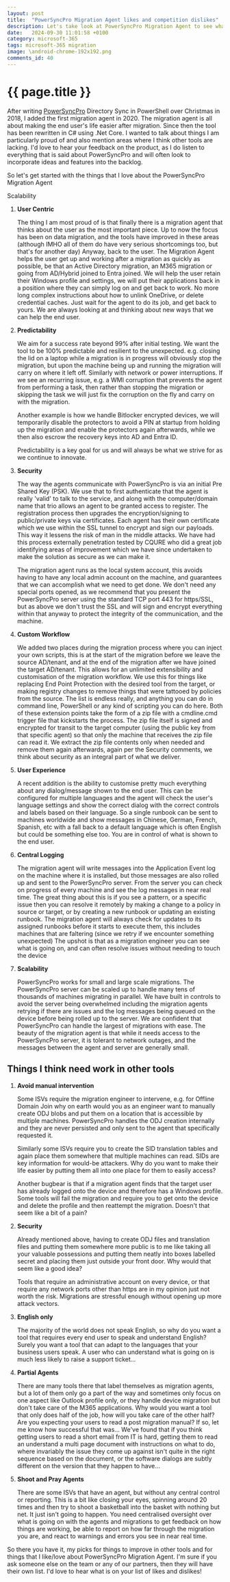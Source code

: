 ```yaml
---
layout: post
title:  "PowerSyncPro Migration Agent likes and competition dislikes"
description: Let's take look at PowerSyncPro Migration Agent to see what I love about the product and loathe about other products
date:   2024-09-30 11:01:58 +0100
category: microsoft-365
tags: microsoft-365 migration
image: \android-chrome-192x192.png
comments_id: 40
---
```

<h1>{{ page.title }}</h1>

After writing [PowerSyncPro](https://powersyncpro.com) Directory Sync in PowerShell over Christmas in 2018, I added the first migration agent in 2020.  The migration agent is all about making the end user's life easier after migration.  Since then the tool has been rewritten in C# using .Net Core.   I wanted to talk about things I am particularly proud of and also mention areas where I think other tools are lacking.   I'd love to hear your feedback on the product, as I do listen to everything that is said about PowerSyncPro and will often look to incorporate ideas and features into the backlog.

So let's get started with the things that I love about the PowerSyncPro Migration Agent

Scalability

1. **User Centric**

    The thing I am most proud of is that finally there is a migration agent that thinks about the user as the most important piece.   Up to now the focus has been on data migration, and the tools have improved in these areas (although IMHO all of them do have very serious shortcomings too, but that's for another day)  Anyway, back to the user.  The Migration Agent helps the user get up and working after a migration as quickly as possible, be that an Active Directory migration, an M365 migration or going from AD/Hybrid joined to Entra joined.   We will help the user retain their Windows profile and settings, we will put their applications back in a position where they can simply log on and get back to work.  No more long complex instructions about how to unlink OneDrive, or delete credential caches.  Just wait for the agent to do its job, and get back to yours.   We are always looking at and thinking about new ways that we can help the end user.

2. **Predictability**

    We aim for a success rate beyond 99% after initial testing.  We want the tool to be 100% predictable and resilient to the unexpected.  e.g. closing the lid on a laptop while a migration is in progress will obviously stop the migration, but upon the machine being up and running the migration will carry on where it left off.  Similarly with network or power interruptions.   If we see an recurring issue, e.g. a WMI corruption that prevents the agent from performing a task, then rather than stopping the migration or skipping the task we will just fix the corruption on the fly and carry on with the migration.

    Another example is how we handle Bitlocker encrypted devices, we will temporarily disable the protectors to avoid a PIN at startup from holding up the migration and enable the protectors again afterwards, while we then also escrow the recovery keys into AD and Entra ID.

    Predictability is a key goal for us and will always be what we strive for as we continue to innovate.


3. **Security**

    The way the agents communicate with PowerSyncPro is via an initial Pre Shared Key (PSK).  We use that to first authenticate that the agent is really 'valid' to talk to the service, and along with the computer/domain name that trio allows an agent to be granted access to register.  The registration process then upgrades the encryption/signing to public/private keys via certificates.  Each agent has their own certificate which we use within the SSL tunnel to encrypt and sign our payloads.   This way it lessens the risk of man in the middle attacks.   We have had this process externally penetration tested by CQURE who did a great job identifying areas of improvement which we have since undertaken to make the solution as secure as we can make it.

    The migration agent runs as the local system account, this avoids having to have any local admin account on the machine, and guarantees that we can accomplish what we need to get done.  We don't need any special ports opened, as we recommend that you present the PowerSyncPro server using the standard TCP port 443 for https/SSL, but as above we don't trust the SSL and will sign and encrypt everything within that anyway to protect the integrity of the communication, and the machine.

4. **Custom Workflow**

    We added two places during the migration process where you can inject your own scripts, this is at the start of the migration before we leave the source AD/tenant, and at the end of the migration after we have joined the target AD/tenant.  This allows for an unlimited extensibility and customisation of the migration workflow.   We use this for things like replacing End Point Protection with the desired tool from the target, or making registry changes to remove things that were tattooed by policies from the source.   The list is endless really, and anything you can do in command line, PowerShell or any kind of scripting you can do here.  Both of these extension points take the form of a zip file with a cmdline.cmd trigger file that kickstarts the process.  The zip file itself is signed and encrypted for transit to the target computer (using the public key from that specific agent) so that only the machine that receives the zip file can read it.  We extract the zip file contents only when needed and remove them again afterwards, again per the Security comments, we think about security as an integral part of what we deliver.

5. **User Experience**

    A recent addition is the ability to customise pretty much everything about any dialog/message shown to the end user.  This can be configured for multiple languages and the agent will check the user's language settings and show the correct dialog with the correct controls and labels based on their language.  So a single runbook can be sent to machines worldwide and show messages in Chinese, German, French, Spanish, etc with a fall back to a default language which is often English but could be something else too.  You are in control of what is shown to the end user.

6. **Central Logging**

    The migration agent will write messages into the Application Event log on the machine where it is installed, but those messages are also rolled up and sent to the PowerSyncPro server.  From the server you can check on progress of every machine and see the log messages in near real time.  The great thing about this is if you see a pattern, or a specific issue then you can resolve it remotely by making a change to a policy in source or target, or by creating a new runbook or updating an existing runbook.  The migration agent will always check for updates to its assigned runbooks before it starts to execute them, this includes machines that are faltering (since we retry if we encounter something unexpected)   The upshot is that as a migration engineer you can see what is going on, and can often resolve issues without needing to touch the device

7. **Scalability**

    PowerSyncPro works for small and large scale migrations.  The PowerSyncPro server can be scaled up to handle many tens of thousands of machines migrating in parallel.  We have built in controls to avoid the server being overwhelmed including the migration agents retrying if there are issues and the log messages being queued on the device before being rolled up to the server.  We are confident that PowerSyncPro can handle the largest of migrations with ease.   The beauty of the migration agent is that while it needs access to the PowerSyncPro server, it is tolerant to network outages, and the messages between the agent and server are generally small.

## Things I think need work in other tools

1. **Avoid manual intervention**

    Some ISVs require the migration engineer to intervene, e.g. for Offline Domain Join why on earth would you as an engineer want to manually create ODJ blobs and put them on a location that is accessible by multiple machines.  PowerSyncPro handles the ODJ creation internally and they are never persisted and only sent to the agent that specifically requested it.   

    Similarly some ISVs require you to create the SID translation tables and again place them somewhere that multiple machines can read.  SIDs are key information for would-be attackers.  Why do you want to make their life easier by putting them all into one place for them to easily access?   

    Another bugbear is that if a migration agent finds that the target user has already logged onto the device and therefore has a Windows profile.  Some tools will fail the migration and require you to get onto the device and delete the profile and then reattempt the migration.   Doesn't that seem like a bit of a pain?

2. **Security**

    Already mentioned above, having to create ODJ files and translation files and putting them somewhere more public is to me like taking all your valuable possessions and putting them neatly into boxes labelled secret and placing them just outside your front door.  Why would that seem like a good idea?

    Tools that require an administrative account on every device, or that require any network ports other than https are in my opinion just not worth the risk.  Migrations are stressful enough without opening up more attack vectors.

3. **English only**

    The majority of the world does not speak English, so why do you want a tool that requires every end user to speak and understand English?  Surely you want a tool that can adapt to the languages that your business users speak.  A user who can understand what is going on is much less likely to raise a support ticket...

4. **Partial Agents**

    There are many tools there that label themselves as migration agents, but a lot of them only go a part of the way and sometimes only focus on one aspect like Outlook profile only, or they handle device migration but don't take care of the M365 applications.   Why would you want a tool that only does half of the job, how will you take care of the other half?   Are you expecting your users to read a post migration manual?  If so, let me know how successful that was...  We've found that if you think getting users to read a short email from IT is hard, getting them to read an understand a multi page document with instructions on what to do, where invariably the issue they come up against isn't quite in the right sequence based on the document, or the software dialogs are subtly different on the version that they happen to have...   

5. **Shoot and Pray Agents**

   There are some ISVs that have an agent, but without any central control or reporting.  This is a bit like closing your eyes, spinning around 20 times and then try to shoot a basketball into the basket with nothing but net.   It just isn't going to happen.  You need centralised oversight over what is going on with the agents and migrations to get feedback on how things are working, be able to report on how far through the migration you are, and react to warnings and errors you see in near real time.


So there you have it, my picks for things to improve in other tools and for things that I like/love about PowerSyncPro Migration Agent.   I'm sure if you ask someone else on the team or any of our partners, then they will have their own list.  I'd love to hear what is on your list of likes and dislikes!
